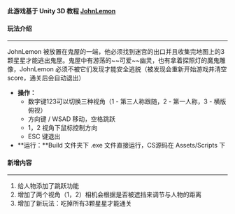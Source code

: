 ﻿**此游戏基于 Unity 3D 教程 [JohnLemon](<https://learn.unity.com/project/john-lemon-s-haunted-jaunt-3d-beginner?courseId=5c616a81edbc2a0021b1bd11>)**

<h4>玩法介绍</h4>

<hr>
JohnLemon 被放置在鬼屋的一端，他必须找到迷宫的出口并且收集完地图上的3颗星星才能逃出鬼屋。鬼屋中有游荡的~~可爱~~幽灵，也有拿着探照灯的魔鬼雕像，JohnLemon 必须不被它们发现才能安全逃脱（被发现会重新开始游戏并清空 score，通关后会自动退出）


* **操作：**
  * 数字键123可以切换三种视角（1 - 第三人称跟随，2 - 第一人称，3 - 横版俯视）
  * 方向键 / WSAD 移动，空格跳跃
  * 1，2 视角下鼠标控制方向
  * ESC 键退出
* **运行：**Build 文件夹下 .exe 文件直接运行，CS源码在 Assets/Scripts 下



<h4>新增内容</h4>

<hr>

1. 给人物添加了跳跃功能
2. 增加了两个视角（1，2）相机会根据是否被遮挡来调节与人物的距离
3. 增加了新玩法：吃掉所有3颗星星才能通关